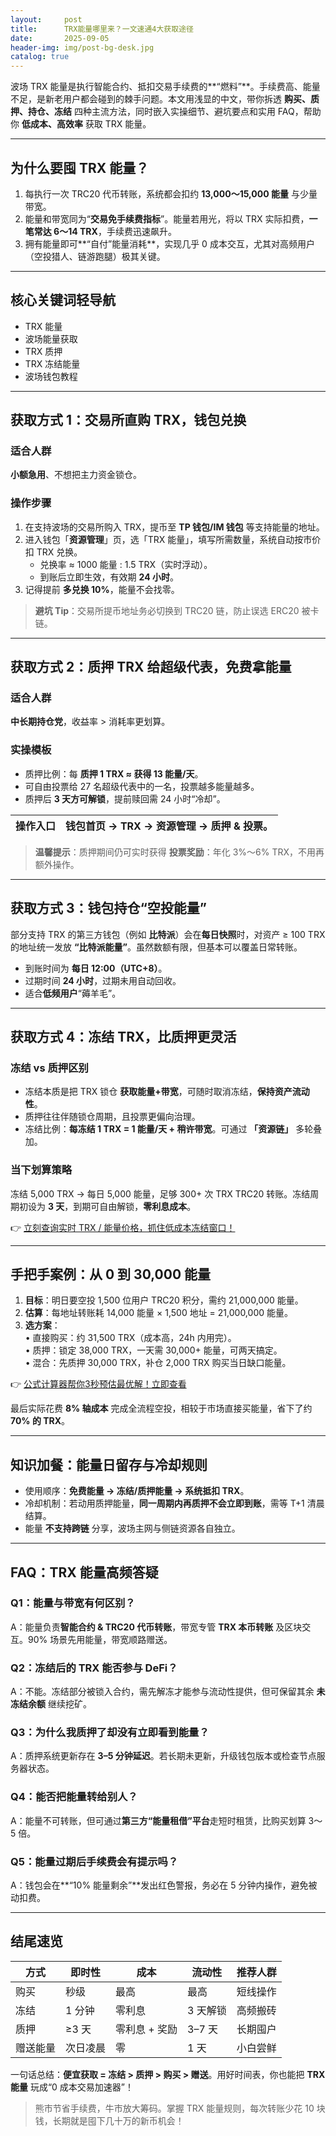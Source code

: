 ```yaml
---
layout:     post
title:      TRX能量哪里来？一文速通4大获取途径
date:       2025-09-05
header-img: img/post-bg-desk.jpg
catalog: true
---
```


波场 TRX 能量是执行智能合约、抵扣交易手续费的**“燃料”**。手续费高、能量不足，是新老用户都会碰到的棘手问题。本文用浅显的中文，带你拆透 **购买、质押、持仓、冻结** 四种主流方法，同时嵌入实操细节、避坑要点和实用 FAQ，帮助你 **低成本、高效率** 获取 TRX 能量。

---

## 为什么要囤 TRX 能量？

1. 每执行一次 TRC20 代币转账，系统都会扣约 **13,000～15,000 能量** 与少量带宽。  
2. 能量和带宽同为“**交易免手续费指标**”。能量若用光，将以 TRX 实际扣费，**一笔常达 6～14 TRX**，手续费迅速飙升。  
3. 拥有能量即可**“自付”能量消耗**，实现几乎 0 成本交互，尤其对高频用户（空投猎人、链游跑腿）极其关键。

---

## 核心关键词轻导航

- TRX 能量  
- 波场能量获取  
- TRX 质押  
- TRX 冻结能量  
- 波场钱包教程  

---

## 获取方式 1：交易所直购 TRX，钱包兑换

### 适合人群  
**小额急用**、不想把主力资金锁仓。

### 操作步骤  
1. 在支持波场的交易所购入 TRX，提币至 **TP 钱包/IM 钱包** 等支持能量的地址。  
2. 进入钱包「**资源管理**」页，选「TRX 能量」，填写所需数量，系统自动按市价扣 TRX 兑换。  
   - 兑换率 ≈ 1000 能量 : 1.5 TRX（实时浮动）。  
   - 到账后立即生效，有效期 **24 小时**。  
3. 记得提前 **多兑换 10%**，能量不会找零。

> **避坑 Tip**：交易所提币地址务必切换到 TRC20 链，防止误选 ERC20 被卡链。

---

## 获取方式 2：质押 TRX 给超级代表，免费拿能量

### 适合人群  
**中长期持仓党**，收益率 > 消耗率更划算。

### 实操模板  
- 质押比例：每 **质押 1 TRX ≈ 获得 13 能量/天**。  
- 可自由投票给 27 名超级代表中的一名，投票越多能量越多。  
- 质押后 **3 天方可解锁**，提前赎回需 24 小时“冷却”。  

| **操作入口** | 钱包首页 → TRX → 资源管理 → 质押 & 投票。 |
| --- | --- |

> **温馨提示**：质押期间仍可实时获得 **投票奖励**：年化 3%～6% TRX，不用再额外操作。

---

## 获取方式 3：钱包持仓“空投能量”

部分支持 TRX 的第三方钱包（例如 **比特派**）会在**每日快照**时，对资产 ≥ 100 TRX 的地址统一发放 **“比特派能量”**。虽然数额有限，但基本可以覆盖日常转账。  
- 到账时间为 **每日 12:00（UTC+8）**。  
- 过期时间 **24 小时**，过期未用自动回收。  
- 适合**低频用户**“薅羊毛”。

---

## 获取方式 4：冻结 TRX，比质押更灵活

### 冻结 vs 质押区别  
- 冻结本质是把 TRX 锁仓 **获取能量+带宽**，可随时取消冻结，**保持资产流动性**。  
- 质押往往伴随锁仓周期，且投票更偏向治理。  
- 冻结比例：**每冻结 1 TRX = 1 能量/天 + 稍许带宽**。可通过 **「资源链」** 多轮叠加。

### 当下划算策略  
冻结 5,000 TRX → 每日 5,000 能量，足够 300+ 次 TRX TRC20 转账。冻结周期初设为 **3 天**，到期可自由解锁，**零利息成本**。

👉 [立刻查询实时 TRX / 能量价格，抓住低成本冻结窗口！](https://okxdog.com/)

---

## 手把手案例：从 0 到 30,000 能量

1. **目标**：明日要空投 1,500 位用户 TRC20 积分，需约 21,000,000 能量。  
2. **估算**：每地址转账耗 14,000 能量 × 1,500 地址 = 21,000,000 能量。  
3. **选方案**：  
   • 直接购买：约 31,500 TRX（成本高，24h 内用完）。  
   • 质押：锁定 38,000 TRX，一天需 30,000+ 能量，可两天搞定。  
   • 混合：先质押 30,000 TRX，补仓 2,000 TRX 购买当日缺口能量。  

👉 [公式计算器帮你3秒预估最优解！立即查看](https://okxdog.com/)

最后实际花费 **8% 轴成本** 完成全流程空投，相较于市场直接买能量，省下了约 **70% 的 TRX**。

---

## 知识加餐：能量日留存与冷却规则

- 使用顺序：**免费能量 → 冻结/质押能量 → 系统抵扣 TRX**。  
- 冷却机制：若动用质押能量，**同一周期内再质押不会立即到账**，需等 T+1 清晨结算。  
- 能量 **不支持跨链** 分享，波场主网与侧链资源各自独立。

---

## FAQ：TRX 能量高频答疑

### Q1：能量与带宽有何区别？  
A：能量负责**智能合约 & TRC20 代币转账**，带宽专管 **TRX 本币转账** 及区块交互。90% 场景先用能量，带宽顺路赠送。

### Q2：冻结后的 TRX 能否参与 DeFi？  
A：不能。冻结部分被锁入合约，需先解冻才能参与流动性提供，但可保留其余 **未冻结余额** 继续挖矿。

### Q3：为什么我质押了却没有立即看到能量？  
A：质押系统更新存在 **3–5 分钟延迟**。若长期未更新，升级钱包版本或检查节点服务器状态。

### Q4：能否把能量转给别人？  
A：能量不可转账，但可通过**第三方“能量租借”平台**走短时租赁，比购买划算 3～5 倍。

### Q5：能量过期后手续费会有提示吗？  
A：钱包会在**“10% 能量剩余”**发出红色警报，务必在 5 分钟内操作，避免被动扣费。

---

## 结尾速览

| 方式 | 即时性 | 成本 | 流动性 | 推荐人群 |
| --- | --- | --- | --- | --- |
| 购买 | 秒级 | 最高 | 最高 | 短线操作 |
| 冻结 | 1 分钟 | 零利息 | 3 天解锁 | 高频搬砖 |
| 质押 | ≥3 天 | 零利息 + 奖励 | 3–7 天 | 长期囤户 |
| 赠送能量 | 次日凌晨 | 零 | 1 天 | 小白尝鲜 |

一句话总结：**便宜获取 = 冻结 > 质押 > 购买 > 赠送**。用好时间表，你也能把 **TRX 能量** 玩成“0 成本交易加速器”！

> 熊市节省手续费，牛市放大筹码。掌握 TRX 能量规则，每次转账少花 10 块钱，长期就是囤下几十万的新币机会！